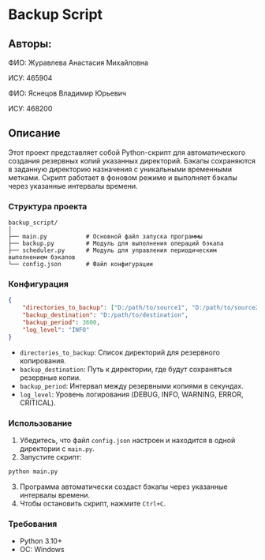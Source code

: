 # Backup Script
## Авторы:
ФИО: Журавлева Анастасия Михайловна

ИСУ: 465904

ФИО: Яснецов Владимир Юрьевич 

ИСУ: 468200

## Описание
Этот проект представляет собой Python-скрипт для автоматического создания резервных копий указанных директорий. Бэкапы сохраняются в заданную директорию назначения с уникальными временными метками. Скрипт работает в фоновом режиме и выполняет бэкапы через указанные интервалы времени.
### Структура проекта
```
backup_script/
│
├── main.py           # Основной файл запуска программы
├── backup.py         # Модуль для выполнения операций бэкапа
├── scheduler.py      # Модуль для управления периодическим выполнением бэкапов
└── config.json       # Файл конфигурации
```
### Конфигурация
```json
{
    "directories_to_backup": ["D:/path/to/source1", "D:/path/to/source2"],
    "backup_destination": "D:/path/to/destination",
    "backup_period": 3600,
    "log_level": "INFO"
}
```
- ```directories_to_backup```: Список директорий для резервного копирования.
- ```backup_destination```: Путь к директории, где будут сохраняться резервные копии.
- ```backup_period```: Интервал между резервными копиями в секундах.
- ```log_level```: Уровень логирования (DEBUG, INFO, WARNING, ERROR, CRITICAL).
### Использование
1. Убедитесь, что файл ```config.json``` настроен и находится в одной директории с ```main.py```.
2. Запустите скрипт:
```bash
python main.py
```
3. Программа автоматически создаст бэкапы через указанные интервалы времени.
4. Чтобы остановить скрипт, нажмите ```Ctrl+C```.
### Требования
- Python 3.10+
- ОС: Windows
